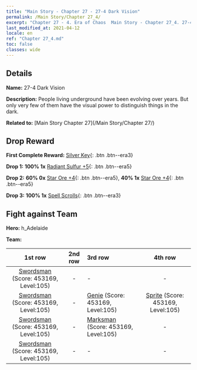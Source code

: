 ```yaml
---
title: "Main Story - Chapter 27 - 27-4 Dark Vision"
permalink: /Main Story/Chapter 27_4/
excerpt: "Chapter 27 - 4. Era of Chaos  Main Story - Chapter 27_4. 27-4 Dark Vision"
last_modified_at: 2021-04-12
locale: en
ref: "Chapter 27_4.md"
toc: false
classes: wide
---
```


## Details

 **Name:** 27-4 Dark Vision

 **Description:** People living underground have been evolving over years. But only very few of them have the visual power to distinguish things in the dark.

 **Related to:** [Main Story Chapter 27](/Main Story/Chapter 27/)

## Drop Reward

 **First Complete Reward:** [Silver Key](/Items/con_693/){: .btn .btn--era3}

 **Drop 1:** **100% 1x** [Radiant Sulfur +5](/Items/mat_99/){: .btn .btn--era5}

 **Drop 2:** **60% 0x** [Star Ore +4](/Items/mat_89/){: .btn .btn--era5}, **40% 1x** [Star Ore +4](/Items/mat_89/){: .btn .btn--era5}

 **Drop 3:** **100% 1x** [Spell Scrolls](/Items/con_694/){: .btn .btn--era3}


## Fight against Team
 **Hero:** h_Adelaide

 **Team:**


  | 1st row | 2nd row | 3rd row | 4th row |
  |:----:|:----:|:----|:----:|
  | [Swordsman](/units/Swordsman/) (Score: 453169, Level:105)  | - | - | - |
  | [Swordsman](/units/Swordsman/) (Score: 453169, Level:105)  | - | [Genie](/units/Genie/) (Score: 453169, Level:105)  | [Sprite](/units/Sprite/) (Score: 453169, Level:105)  |
  | [Swordsman](/units/Swordsman/) (Score: 453169, Level:105)  | - | [Marksman](/units/Marksman/) (Score: 453169, Level:105)  | - |
  | [Swordsman](/units/Swordsman/) (Score: 453169, Level:105)  | - | - | - |


